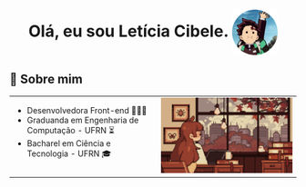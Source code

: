 <h1 align="center"> 
    Olá, eu sou Letícia Cibele.
    <img align="center" src="imagens/fotor-20241027182025.png" width=80>
</h1>

## 💫 Sobre mim

<table>
  <tr>
    <td valign="top">
      <ul>
        <li>Desenvolvedora Front-end 👩🏽‍💻</li>
        <li>Graduanda em Engenharia de Computação - UFRN ⏳</li>
        <li>Bacharel em Ciência e Tecnologia - UFRN 🎓</li>
      </ul>
    </td>
    <td>
      <img src="gifs/7her4ja.gif" width="500">
    </td>
  </tr>
</table>
